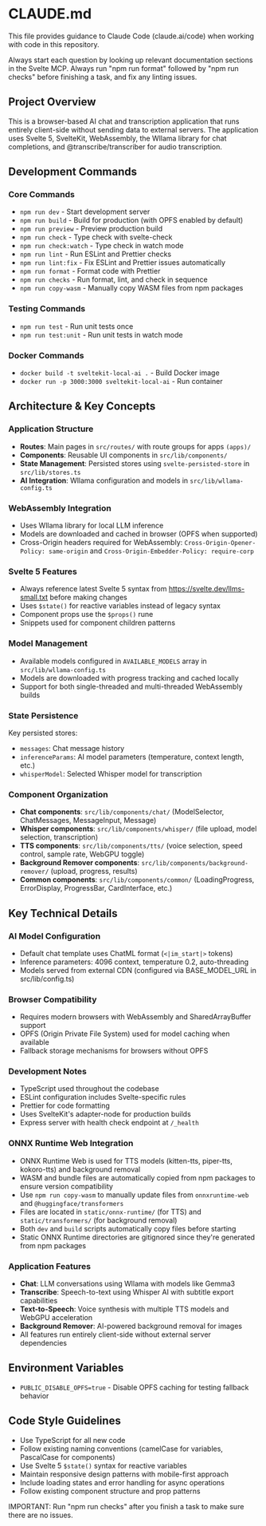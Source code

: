 # CLAUDE.md

This file provides guidance to Claude Code (claude.ai/code) when working with code in this repository.

Always start each question by looking up relevant documentation sections in the Svelte MCP.
Always run "npm run format" followed by "npm run checks" before finishing a task, and fix any linting issues.

## Project Overview

This is a browser-based AI chat and transcription application that runs entirely client-side without sending data to external servers. The application uses Svelte 5, SvelteKit, WebAssembly, the Wllama library for chat completions, and @transcribe/transcriber for audio transcription.

## Development Commands

### Core Commands

- `npm run dev` - Start development server
- `npm run build` - Build for production (with OPFS enabled by default)
- `npm run preview` - Preview production build
- `npm run check` - Type check with svelte-check
- `npm run check:watch` - Type check in watch mode
- `npm run lint` - Run ESLint and Prettier checks
- `npm run lint:fix` - Fix ESLint and Prettier issues automatically
- `npm run format` - Format code with Prettier
- `npm run checks` - Run format, lint, and check in sequence
- `npm run copy-wasm` - Manually copy WASM files from npm packages

### Testing Commands

- `npm run test` - Run unit tests once
- `npm run test:unit` - Run unit tests in watch mode

### Docker Commands

- `docker build -t sveltekit-local-ai .` - Build Docker image
- `docker run -p 3000:3000 sveltekit-local-ai` - Run container

## Architecture & Key Concepts

### Application Structure

- **Routes**: Main pages in `src/routes/` with route groups for apps `(apps)/`
- **Components**: Reusable UI components in `src/lib/components/`
- **State Management**: Persisted stores using `svelte-persisted-store` in `src/lib/stores.ts`
- **AI Integration**: Wllama configuration and models in `src/lib/wllama-config.ts`

### WebAssembly Integration

- Uses Wllama library for local LLM inference
- Models are downloaded and cached in browser (OPFS when supported)
- Cross-Origin headers required for WebAssembly: `Cross-Origin-Opener-Policy: same-origin` and `Cross-Origin-Embedder-Policy: require-corp`

### Svelte 5 Features

- Always reference latest Svelte 5 syntax from https://svelte.dev/llms-small.txt before making changes
- Uses `$state()` for reactive variables instead of legacy syntax
- Component props use the `$props()` rune
- Snippets used for component children patterns

### Model Management

- Available models configured in `AVAILABLE_MODELS` array in `src/lib/wllama-config.ts`
- Models are downloaded with progress tracking and cached locally
- Support for both single-threaded and multi-threaded WebAssembly builds

### State Persistence

Key persisted stores:

- `messages`: Chat message history
- `inferenceParams`: AI model parameters (temperature, context length, etc.)
- `whisperModel`: Selected Whisper model for transcription

### Component Organization

- **Chat components**: `src/lib/components/chat/` (ModelSelector, ChatMessages, MessageInput, Message)
- **Whisper components**: `src/lib/components/whisper/` (file upload, model selection, transcription)
- **TTS components**: `src/lib/components/tts/` (voice selection, speed control, sample rate, WebGPU toggle)
- **Background Remover components**: `src/lib/components/background-remover/` (upload, progress, results)
- **Common components**: `src/lib/components/common/` (LoadingProgress, ErrorDisplay, ProgressBar, CardInterface, etc.)

## Key Technical Details

### AI Model Configuration

- Default chat template uses ChatML format (`<|im_start|>` tokens)
- Inference parameters: 4096 context, temperature 0.2, auto-threading
- Models served from external CDN (configured via BASE_MODEL_URL in src/lib/config.ts)

### Browser Compatibility

- Requires modern browsers with WebAssembly and SharedArrayBuffer support
- OPFS (Origin Private File System) used for model caching when available
- Fallback storage mechanisms for browsers without OPFS

### Development Notes

- TypeScript used throughout the codebase
- ESLint configuration includes Svelte-specific rules
- Prettier for code formatting
- Uses SvelteKit's adapter-node for production builds
- Express server with health check endpoint at `/_health`

### ONNX Runtime Web Integration

- ONNX Runtime Web is used for TTS models (kitten-tts, piper-tts, kokoro-tts) and background removal
- WASM and bundle files are automatically copied from npm packages to ensure version compatibility
- Use `npm run copy-wasm` to manually update files from `onnxruntime-web` and `@huggingface/transformers`
- Files are located in `static/onnx-runtime/` (for TTS) and `static/transformers/` (for background removal)
- Both `dev` and `build` scripts automatically copy files before starting
- Static ONNX Runtime directories are gitignored since they're generated from npm packages

### Application Features

- **Chat**: LLM conversations using Wllama with models like Gemma3
- **Transcribe**: Speech-to-text using Whisper AI with subtitle export capabilities
- **Text-to-Speech**: Voice synthesis with multiple TTS models and WebGPU acceleration
- **Background Remover**: AI-powered background removal for images
- All features run entirely client-side without external server dependencies

## Environment Variables

- `PUBLIC_DISABLE_OPFS=true` - Disable OPFS caching for testing fallback behavior

## Code Style Guidelines

- Use TypeScript for all new code
- Follow existing naming conventions (camelCase for variables, PascalCase for components)
- Use Svelte 5 `$state()` syntax for reactive variables
- Maintain responsive design patterns with mobile-first approach
- Include loading states and error handling for async operations
- Follow existing component structure and prop patterns

IMPORTANT: Run "npm run checks" after you finish a task to make sure there are no issues.
